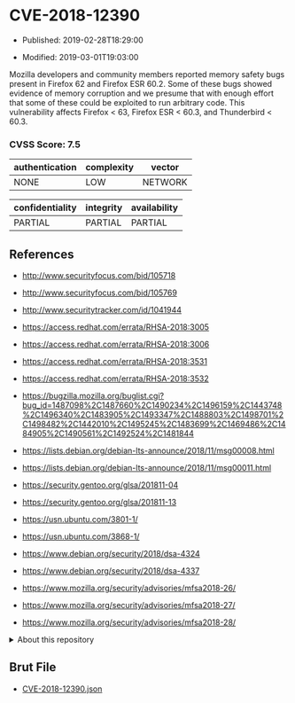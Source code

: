 # CVE-2018-12390

- Published: 2019-02-28T18:29:00

- Modified: 2019-03-01T19:03:00

Mozilla developers and community members reported memory safety bugs present in Firefox 62 and Firefox ESR 60.2. Some of these bugs showed evidence of memory corruption and we presume that with enough effort that some of these could be exploited to run arbitrary code. This vulnerability affects Firefox < 63, Firefox ESR < 60.3, and Thunderbird < 60.3.

### CVSS Score: **7.5**

| authentication | complexity | vector |
| --- | --- | --- |
| NONE | LOW | NETWORK |

| confidentiality | integrity | availability |
| --- | --- | --- |
| PARTIAL | PARTIAL | PARTIAL |

## References

* http://www.securityfocus.com/bid/105718

* http://www.securityfocus.com/bid/105769

* http://www.securitytracker.com/id/1041944

* https://access.redhat.com/errata/RHSA-2018:3005

* https://access.redhat.com/errata/RHSA-2018:3006

* https://access.redhat.com/errata/RHSA-2018:3531

* https://access.redhat.com/errata/RHSA-2018:3532

* https://bugzilla.mozilla.org/buglist.cgi?bug_id=1487098%2C1487660%2C1490234%2C1496159%2C1443748%2C1496340%2C1483905%2C1493347%2C1488803%2C1498701%2C1498482%2C1442010%2C1495245%2C1483699%2C1469486%2C1484905%2C1490561%2C1492524%2C1481844

* https://lists.debian.org/debian-lts-announce/2018/11/msg00008.html

* https://lists.debian.org/debian-lts-announce/2018/11/msg00011.html

* https://security.gentoo.org/glsa/201811-04

* https://security.gentoo.org/glsa/201811-13

* https://usn.ubuntu.com/3801-1/

* https://usn.ubuntu.com/3868-1/

* https://www.debian.org/security/2018/dsa-4324

* https://www.debian.org/security/2018/dsa-4337

* https://www.mozilla.org/security/advisories/mfsa2018-26/

* https://www.mozilla.org/security/advisories/mfsa2018-27/

* https://www.mozilla.org/security/advisories/mfsa2018-28/

<details>
<summary>About this repository</summary> 

  This repository is part of the project [Live Hack CVE](https://github.com/Live-Hack-CVE). Main website can be found [www.live-hack.org](https://www.live-hack.org) 
  
  Made by [Sn0wAlice](https://github.com/Sn0wAlice) for the people that care about security and need to have a feed of the latest CVEs. Hope you enjoy it, don't forget to star the repo and follow me on [Twitter](https://twitter.com/Sn0wAlice) and [Github](https://github.com/Sn0wAlice). And that is my [personnal website](https://www.alice-snow.me/)

  - [Home Page](https://github.com/Live-Hack-CVE)
  - [Framework](https://github.com/Live-Hack-CVE/cve-framework)
  - [CVE database](https://github.com/Live-Hack-CVE/full_database)
  - [Changelog](https://github.com/Live-Hack-CVE/Changelog)
</details>

## Brut File

* [CVE-2018-12390.json](https://raw.githubusercontent.com/Live-Hack-CVE/full_database/main/cves/2018/CVE-2018-12390.json)

